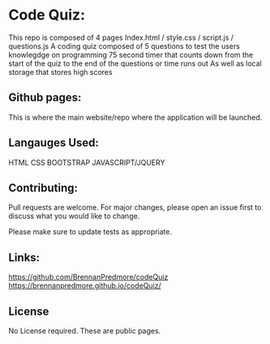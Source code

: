 # Code Quiz:

This repo is composed of 4 pages
Index.html / style.css / script.js / questions.js
A coding quiz composed of 5 questions to test the users knowlegdge on programming 
75 second timer that counts down from the start of the quiz to the end of the questions or time runs out
As well as local storage that stores high scores

## Github pages:

This is where the main website/repo where the application will be launched.

## Langauges Used:

HTML 
CSS
BOOTSTRAP
JAVASCRIPT/JQUERY

## Contributing:
Pull requests are welcome. For major changes, please open an issue first to discuss what you would like to change.

Please make sure to update tests as appropriate.

## Links:
https://github.com/BrennanPredmore/codeQuiz
https://brennanpredmore.github.io/codeQuiz/

## License
No License required. These are public pages. 

